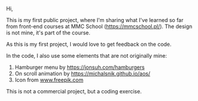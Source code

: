 Hi, 

This is my first public project, where I'm sharing what I've learned so far from front-end courses at MMC School (https://mmcschool.pl/). 
The design is not mine, it's part of the course. 

As this is my first project, I would love to get feedback on the code.

In the code, I also use some elements that are not originally mine: 
1. Hamburger menu by https://jonsuh.com/hamburgers
2. On scroll animation by https://michalsnik.github.io/aos/
3. Icon from www.freepik.com

This is not a commercial project, but a coding exercise. 

